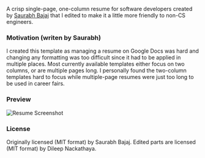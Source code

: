 A crisp single-page, one-column resume for software developers created by [Saurabh Bajaj](https://github.com/sb2nov/resume) that I edited to make it a little more friendly to non-CS engineers. 

### Motivation (writen by Saurabh)

I created this template as managing a resume on Google Docs was hard and changing any formatting was too difficult since it had to be applied in multiple places. Most currently available templates either focus on two columns, or are multiple pages long. I personally found the two-column templates hard to focus while multiple-page resumes were just too long to be used in career fairs.

### Preview
![Resume Screenshot](/resume_dileep_preview.png)

### License
Originally licensed (MIT format) by Saurabh Bajaj. Edited parts are licensed (MIT format) by Dileep Nackathaya.
